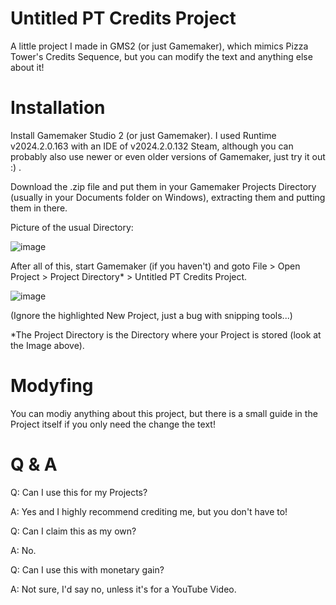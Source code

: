 # Untitled PT Credits Project
A little project I made in GMS2 (or just Gamemaker), which mimics Pizza Tower's Credits Sequence, but you can modify the text and anything else about it!

# Installation
Install Gamemaker Studio 2 (or just Gamemaker). I used Runtime v2024.2.0.163 with an IDE of v2024.2.0.132 Steam, although you can probably also use newer or even older versions of Gamemaker, just try it out :) .

Download the .zip file and put them in your Gamemaker Projects Directory (usually in your Documents folder on Windows), extracting them and putting them in there.

Picture of the usual Directory: 

![image](https://github.com/rammandoof/PTcredits-text-GMS2/assets/146557994/21865fbb-c752-4b50-9586-59db2e44227c)

After all of this, start Gamemaker (if you haven't) and goto File > Open Project > Project Directory* > Untitled PT Credits Project.

![image](https://github.com/rammandoof/PTcredits-text-GMS2/assets/146557994/d839441c-83d5-4e88-9125-9788f4905cc4)

(Ignore the highlighted New Project, just a bug with snipping tools...)

*The Project Directory is the Directory where your Project is stored (look at the Image above).

# Modyfing
You can modiy anything about this project, but there is a small guide in the Project itself if you only need the change the text!

# Q & A
Q: Can I use this for my Projects?

A: Yes and I highly recommend crediting me, but you don't have to!

Q: Can I claim this as my own?

A: No.

Q: Can I use this with monetary gain?

A: Not sure, I'd say no, unless it's for a YouTube Video.
